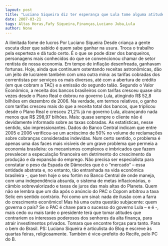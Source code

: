 ```yaml
---
layout: post
title: "Luciano Siqueira diz ter esperança que Lula tome alguma atitude que contrarie as altas finanças"
date: 2007-03-21
tags: Altas Horas,Fafy Siqueira,Finanças,Luciano Juba,Lula
author: None
---
```

A ilimitada fome de lucros 
Por Luciano Siqueira
Desde criança a gente escuta dizer que sabido é quem sabe ganhar na usura. Troca o trabalho pela esperteza e dá tudo certo. 
É o que se pode dizer dos banqueiros, personagens mais conhecidos do que se convencionou chamar de setor rentista de nossa economia. 
Em tempo de inflação desenfreada, ganhavam fortunas. Hoje, ainda que continuem ostentando receitas astronômicas, dão um jeito de lucrarem também com uma outra mina: as tarifas cobradas dos correntistas por serviços os mais diversos, até com a abertura de crédito (em que cobram a TAC) e a emissão do segundo talão.
Segundo o Valor Econômico, a receita dos bancos brasileiros com tarifas cresceu quase oito vezes desde o Plano Real e dobrou no governo Lula, atingindo R$ 52,8 bilhões em dezembro de 2006.
Na verdade, em termos relativos, o ganho com tarifas cresceu mais do que a receita total dos bancos, que triplicou desde o Plano Real e cresceu 21,2% já no governo Lula, alcançando nada menos que R$ 298,97 bilhões. 
Mais: quase sempre o cliente não é devidamente informado sobre as taxas cobradas. 
As estatísticas, nesse sentido, são impressionantes. Dados do Banco Central indicam que entre 2005 e 2006 verificou-se um acréscimo de 50% no volume de reclamações sobre cobranças consideradas indevidas. 
Num certo sentido, o problema é apenas uma das faces mais visíveis de um grave problema que permeia a economia brasileira: os mecanismos complexos e imbricados que fazem prevalecer a especulação financeira em detrimento do crescimento da produção e da expansão do emprego. 
Não precisa ser especialista para constatar o peso da Espada de Dâmocles que é o “mercado” – essa entidade abstrata e, no entanto, tão entranhada na vida econômica brasileira -, que tem hoje o seu fortim no Banco Central de onde maneja, com uma independência absurda, o sistema de metas inflacionárias, o câmbio sobrevalorizado e taxas de juros das mais altas do Planeta.
Quem não se lembra que um dia após o anúncio do PAC o Copom arbitrou a taxa Selic em sentido contrário. Foi como um sinal: nada de ilusão com a farra do crescimento econômico!
Mas há uma outra questão subjacente: quem governa o país? 
Se o PAC é chave para o sucesso do governo Lula – e é -, mais cedo ou mais tarde o presidente terá que tomar atitudes que contrariem os interesses poderosos dos senhores da alta finança, para atrair investimentos privados. 
Tomara que encontre forças para tanto. Para o bem do Brasil.
PS: Luciano Siqueira é articulista do Blog e escreve às quartas feiras, religiosamente. Também é vice-prefeito do Recife, pelo PC do B. 